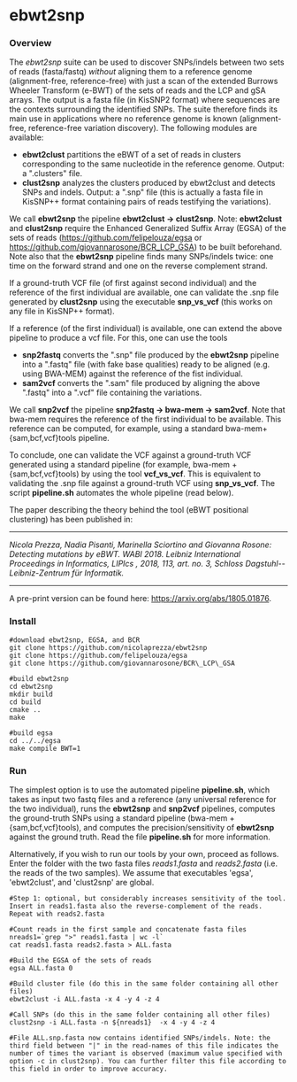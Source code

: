 # ebwt2snp

### Overview

The *ebwt2snp* suite can be used to discover SNPs/indels between two sets of reads (fasta/fastq) *without* aligning them to  a reference genome (alignment-free, reference-free) with just a scan of the extended Burrows Wheeler Transform (e-BWT) of the sets of reads and the LCP and gSA arrays. The output is a fasta file (in KisSNP2 format) where sequences are the contexts surrounding the identified SNPs.  The suite therefore finds its main use in applications where no reference genome is known (alignment-free, reference-free variation discovery). The following modules are available:

- **ebwt2clust** partitions the eBWT of a set of reads in clusters corresponding to the same nucleotide in the reference genome. Output: a ".clusters" file.
- **clust2snp** analyzes the clusters produced by ebwt2clust and detects SNPs and indels. Output: a ".snp" file (this is actually a fasta file in KisSNP++ format containing pairs of reads testifying the variations).

We call **ebwt2snp** the pipeline **ebwt2clust -> clust2snp**. Note: **ebwt2clust** and **clust2snp** require the Enhanced Generalized Suffix Array (EGSA) of the sets of reads (https://github.com/felipelouza/egsa or https://github.com/giovannarosone/BCR_LCP_GSA) to be built beforehand. Note also that the **ebwt2snp** pipeline finds many SNPs/indels twice: one time on the forward strand and one on the reverse complement strand.

If a ground-truth VCF file (of first against second individual) and the reference of the first individual are available, one can validate the .snp file generated by **clust2snp** using the executable **snp_vs_vcf** (this works on any file in KisSNP++ format).

If a reference (of the first individual) is available, one can extend the above pipeline to produce a vcf file. For this, one can use the tools

- **snp2fastq** converts the ".snp" file produced by the **ebwt2snp** pipeline into a ".fastq" file (with fake base qualities) ready to be aligned (e.g. using BWA-MEM) against the reference of the fist individual.
- **sam2vcf** converts the ".sam" file produced by aligning the above ".fastq" into a ".vcf" file containing the variations. 

We call **snp2vcf** the pipeline **snp2fastq -> bwa-mem -> sam2vcf**. Note that bwa-mem requires the reference of the first individual to be available. This reference can be computed, for example, using a standard bwa-mem+{sam,bcf,vcf}tools pipeline. 

To conclude, one can validate the VCF against a ground-truth VCF generated using a standard pipeline (for example, bwa-mem + {sam,bcf,vcf}tools) by using the tool **vcf_vs_vcf**. This is equivalent to validating the .snp file against a ground-truth VCF using **snp_vs_vcf**. The script **pipeline.sh** automates the whole pipeline (read below). 

The paper describing the theory behind the tool (eBWT positional clustering) has been published in:

---

*Nicola Prezza, Nadia Pisanti, Marinella Sciortino and Giovanna Rosone: Detecting mutations by eBWT. WABI 2018. Leibniz International Proceedings in Informatics, LIPIcs , 2018, 113, art. no. 3, Schloss Dagstuhl--Leibniz-Zentrum für Informatik.*

---

A pre-print version can be found here: https://arxiv.org/abs/1805.01876. 


### Install

~~~~
#download ebwt2snp, EGSA, and BCR
git clone https://github.com/nicolaprezza/ebwt2snp
git clone https://github.com/felipelouza/egsa
git clone https://github.com/giovannarosone/BCR\_LCP\_GSA

#build ebwt2snp
cd ebwt2snp
mkdir build
cd build
cmake ..
make

#build egsa
cd ../../egsa
make compile BWT=1
~~~~

### Run

The simplest option is to use the automated pipeline **pipeline.sh**, which takes as input two fastq files and a reference (any universal reference for the two individual), runs the  **ebwt2snp** and **snp2vcf** pipelines, computes the ground-truth SNPs using a standard pipeline (bwa-mem + {sam,bcf,vcf}tools), and computes the precision/sensitivity of **ebwt2snp** against the ground truth.  Read the file **pipeline.sh** for more information. 


Alternatively, if you wish to run our tools by your own, proceed as follows. Enter the folder with the two fasta files _reads1.fasta_  and _reads2.fasta_ (i.e. the reads of the two samples). We assume that executables 'egsa', 'ebwt2clust', and 'clust2snp' are global. 

~~~~
#Step 1: optional, but considerably increases sensitivity of the tool. Insert in reads1.fasta also the reverse-complement of the reads. Repeat with reads2.fasta

#Count reads in the first sample and concatenate fasta files
nreads1=`grep ">" reads1.fasta | wc -l`
cat reads1.fasta reads2.fasta > ALL.fasta

#Build the EGSA of the sets of reads
egsa ALL.fasta 0

#Build cluster file (do this in the same folder containing all other files)
ebwt2clust -i ALL.fasta -x 4 -y 4 -z 4

#Call SNPs (do this in the same folder containing all other files)
clust2snp -i ALL.fasta -n ${nreads1}  -x 4 -y 4 -z 4

#File ALL.snp.fasta now contains identified SNPs/indels. Note: the third field between "|" in the read-names of this file indicates the number of times the variant is observed (maximum value specified with option -c in clust2snp). You can further filter this file according to this field in order to improve accuracy.

~~~~
